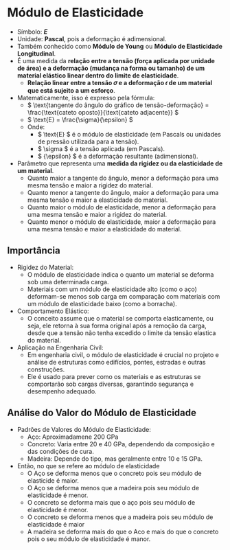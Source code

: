# Módulo de Elasticidade

- Símbolo: ***E***
- Unidade: **Pascal**, pois a deformação é adimensional.
- Também conhecido como **Módulo de Young** ou **Módulo de Elasticidade Longitudinal**.
- É uma medida da **relação entre a tensão (força aplicada por unidade de área) e a deformação (mudança na forma ou tamanho) de um material elástico linear dentro do limite de elasticidade**.
    - **Relação linear entre a tensão 𝜎 e a deformação 𝜖 de um material que está sujeito a um esforço**. 
- Matematicamente, isso é expresso pela fórmula:  
    - $ \text{tangente do ângulo do gráfico de tensão-deformação}  = \frac{\text{cateto oposto}}{\text{cateto adjacente}} $
    - $ \text{E} = \frac{\sigma}{\epsilon} $  
    - Onde:
        - $ \text{E} $ é o módulo de elasticidade (em Pascals ou unidades de pressão utilizada para a tensão).
        - $ \sigma $ é a tensão aplicada (em Pascals).
        - $ {\epsilon} $ é a deformação resultante (adimensional).
- Parâmetro que representa uma **medida da rigidez ou da elasticidade de um material**.
    - Quanto maior a tangente do ângulo, menor a deformação para uma mesma tensão e maior a rigidez do material.
    - Quanto menor a tangente do ângulo, maior a deformação para uma mesma tensão e maior a elasticidade do material.
    - Quanto maior o módulo de elasticidade, menor a deformação para uma mesma tensão e maior a rigidez do material.
    - Quanto menor o módulo de elasticidade, maior a deformação para uma mesma tensão e maior a elasticidade do material.

## Importância
- Rigidez do Material:
    - O módulo de elasticidade indica o quanto um material se deforma sob uma determinada carga.
    - Materiais com um módulo de elasticidade alto (como o aço) deformam-se menos sob carga em comparação com materiais com um módulo de elasticidade baixo (como a borracha).
- Comportamento Elástico:
    - O conceito assume que o material se comporta elasticamente, ou seja, ele retorna à sua forma original após a remoção da carga, desde que a tensão não tenha excedido o limite da tensão elastica do material.
- Aplicação na Engenharia Civil:
    - Em engenharia civil, o módulo de elasticidade é crucial no projeto e análise de estruturas como edifícios, pontes, estradas e outras construções.
    - Ele é usado para prever como os materiais e as estruturas se comportarão sob cargas diversas, garantindo segurança e desempenho adequado.

## Análise do Valor do Módulo de Elasticidade
- Padrões de Valores do Módulo de Elasticidade:
    - Aço: Aproximadamene 200 GPa
    - Concreto: Varia entre 20 e 40 GPa, dependendo da composição e das condições de cura.
    - Madeira: Depende do tipo, mas geralmente entre 10 e 15 GPa.
- Então, no que se refere ao módulo de elasticidade
    - O Aço se deforma menos que o concreto  pois seu módulo de elasticide é maior.
    - O Aço se deforma menos que a madeira pois seu módulo de elasticidade é menor.
    - O concreto se deforma mais que o aço pois seu módulo de elasticidade é menor.
    - O concreto se deforma menos que a madeira pois seu módulo de elasticidade é maior
    - A madeira se deforma mais do que o Aco e mais do que o concreto pois o seu módulo de elasticidade é manor.